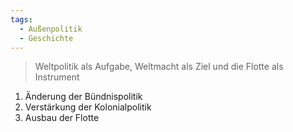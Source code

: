 ```yaml
---
tags:
  - Außenpolitik
  - Geschichte
---
```

> Weltpolitik als Aufgabe, Weltmacht als Ziel und die Flotte als Instrument

1. Änderung der Bündnispolitik
2. Verstärkung der Kolonialpolitik
3. Ausbau der Flotte